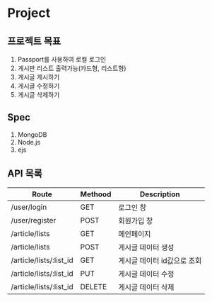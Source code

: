 # Project
## 프로젝트 목표
1. Passport를 사용하여 로컬 로그인
2. 게시판 리스트 출력가능(카드형, 리스트형)
3. 게시글 게시하기
4. 게시글 수정하기
5. 게시글 삭제하기

## Spec
1. MongoDB
2. Node.js
3. ejs

## API 목록

| Route | Methood | Description |  
|---|---|---| 
| /user/login | GET | 로그인 창 |
| /user/register | POST | 회원가입 창 |
| /article/lists | GET | 메인페이지 |
| /article/lists | POST | 게시글 데이터 생성 |
| /article/lists/:list_id | GET | 게시글 데이터 id값으로 조회 |
| /article/lists/:list_id | PUT | 게시글 데이터 수정 |
| /article/lists/:list_id | DELETE | 게시글 데이터 삭제 |
